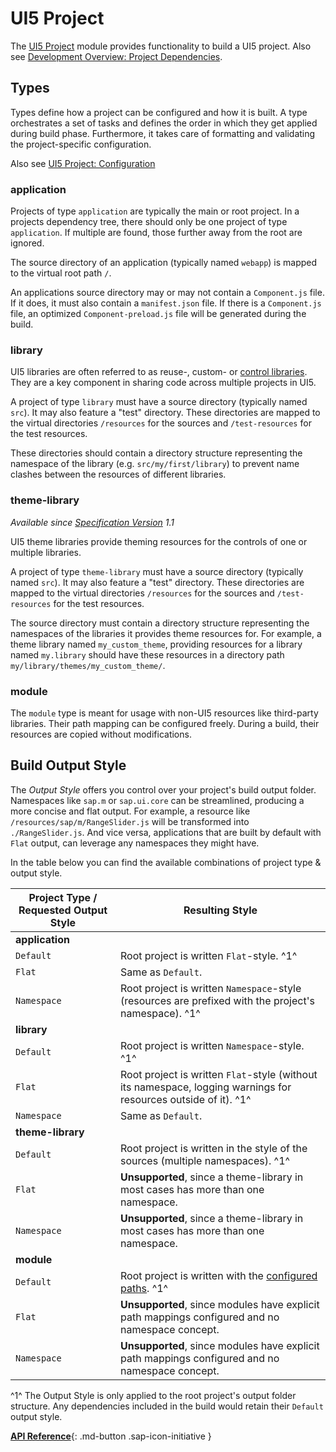 # UI5 Project

The [UI5 Project](https://github.com/SAP/ui5-project) module provides functionality to build a UI5 project. Also see [Development Overview: Project Dependencies](./Overview.md#project-dependencies).

## Types
Types define how a project can be configured and how it is built. A type orchestrates a set of tasks and defines the order in which they get applied during build phase. Furthermore, it takes care of formatting and validating the project-specific configuration.

Also see [UI5 Project: Configuration](./Configuration.md#general-configuration)

### application
Projects of type `application` are typically the main or root project. In a projects dependency tree, there should only be one project of type `application`. If multiple are found, those further away from the root are ignored.

The source directory of an application (typically named `webapp`) is mapped to the virtual root path `/`.

An applications source directory may or may not contain a `Component.js` file. If it does, it must also contain a `manifest.json` file. If there is a `Component.js` file, an optimized `Component-preload.js` file will be generated during the build.

### library
UI5 libraries are often referred to as reuse-, custom- or [control libraries](https://github.com/SAP/openui5/blob/main/docs/controllibraries.md). They are a key component in sharing code across multiple projects in UI5.

A project of type `library` must have a source directory (typically named `src`). It may also feature a "test" directory. These directories are mapped to the virtual directories `/resources` for the sources and `/test-resources` for the test resources.

These directories should contain a directory structure representing the namespace of the library (e.g. `src/my/first/library`) to prevent name clashes between the resources of different libraries.

### theme-library
*Available since [Specification Version](./Configuration.md#specification-versions) 1.1*

UI5 theme libraries provide theming resources for the controls of one or multiple libraries.

A project of type `theme-library` must have a source directory (typically named `src`). It may also feature a "test" directory. These directories are mapped to the virtual directories `/resources` for the sources and `/test-resources` for the test resources.

The source directory must contain a directory structure representing the namespaces of the libraries it provides theme resources for. For example, a theme library named `my_custom_theme`, providing resources for a library named `my.library` should have these resources in a directory path `my/library/themes/my_custom_theme/`.

### module
The `module` type is meant for usage with non-UI5 resources like third-party libraries. Their path mapping can be configured freely. During a build, their resources are copied without modifications.


## Build Output Style

The _Output Style_ offers you control over your project's build output folder. Namespaces like `sap.m` or `sap.ui.core` can be streamlined, producing a more concise and flat output. For example, a resource like `/resources/sap/m/RangeSlider.js` will be transformed into `./RangeSlider.js`. And vice versa, applications that are built by default with `Flat` output, can leverage any namespaces they might have. 

In the table below you can find the available combinations of project type & output style.

| Project Type / Requested Output Style | Resulting Style |
|---|---|
| **application** | |
| `Default` | Root project is written `Flat`-style. ^1^ |
| `Flat` | Same as `Default`. |
| `Namespace` | Root project is written `Namespace`-style (resources are prefixed with the project's namespace). ^1^ |
| **library** | |
| `Default` | Root project is written `Namespace`-style. ^1^ |
| `Flat` | Root project is written `Flat`-style (without its namespace, logging warnings for resources outside of it). ^1^ |
| `Namespace` | Same as `Default`. |
| **theme-library** | |
| `Default` | Root project is written in the style of the sources (multiple namespaces). ^1^ |
| `Flat` | **Unsupported**, since a theme-library in most cases has more than one namespace. |
| `Namespace` | **Unsupported**, since a theme-library in most cases has more than one namespace. |
| **module** | |
| `Default` | Root project is written with the [configured paths](https://sap.github.io/ui5-tooling/stable/pages/Configuration/#available-path-mappings). ^1^ |
| `Flat` | **Unsupported**, since modules have explicit path mappings configured and no namespace concept. |
| `Namespace` | **Unsupported**, since modules have explicit path mappings configured and no namespace concept. |

^1^ The Output Style is only applied to the root project's output folder structure. Any dependencies included in the build would retain their `Default` output style.


[**API Reference**](https://sap.github.io/ui5-tooling/v3/api/@ui5_project_build_ProjectBuilder.html){: .md-button .sap-icon-initiative }
